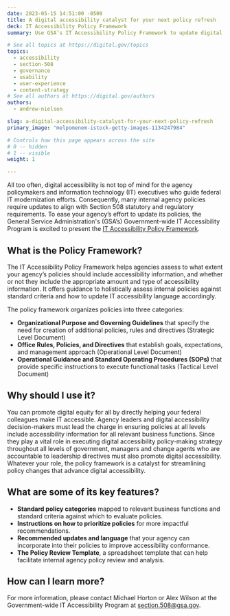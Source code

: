 ```yaml
---
date: 2023-05-15 14:51:00 -0500
title: A digital accessibility catalyst for your next policy refresh
deck: IT Accessibility Policy Framework
summary: Use GSA’s IT Accessibility Policy Framework to update digital accessibility language in your agency’s policies.

# See all topics at https://digital.gov/topics
topics:
  - accessibility
  - section-508
  - governance
  - usability
  - user-experience
  - content-strategy
# See all authors at https://digital.gov/authors
authors:
  - andrew-nielson

slug: a-digital-accessibility-catalyst-for-your-next-policy-refresh
primary_image: "melpomenem-istock-getty-images-1134247984"

# Controls how this page appears across the site
# 0 -- hidden
# 1 -- visible
weight: 1

---
```


All too often, digital accessibility is not top of mind for the agency policymakers and information technology (IT) executives who guide federal IT modernization efforts. Consequently, many internal agency policies require updates to align with Section 508 statutory and regulatory requirements. To ease your agency’s effort to update its policies, the General Service Administration's (GSA’s) Government-wide IT Accessibility Program is excited to present the [IT Accessibility Policy Framework](https://www.section508.gov/manage/policy-framework/introduction/).

## What is the Policy Framework?

The IT Accessibility Policy Framework helps agencies assess to what extent your agency’s policies should include accessibility information, and whether or not they include the appropriate amount and type of accessibility information. It offers guidance to holistically assess internal policies against standard criteria and how to update IT accessibility language accordingly.

The policy framework organizes policies into three categories:

* **Organizational Purpose and Governing Guidelines** that specify the need for creation of additional policies, rules and directives (Strategic Level Document)
* **Office Rules, Policies, and Directives** that establish goals, expectations, and management approach (Operational Level Document)
* **Operational Guidance and Standard Operating Procedures (SOPs)** that provide specific instructions to execute functional tasks (Tactical Level Document)

## Why should I use it?

You can promote digital equity for all by directly helping your federal colleagues make IT accessible. Agency leaders and digital accessibility decision-makers must lead the charge in ensuring policies at all levels include accessibility information for all relevant business functions. Since they play a vital role in executing digital accessibility policy-making strategy throughout all levels of government, managers and change agents who are accountable to leadership directives must also promote digital accessibility. Whatever your role, the policy framework is a catalyst for streamlining policy changes that advance digital accessibility.

## What are some of its key features?

* **Standard policy categories** mapped to relevant business functions and standard criteria against which to evaluate policies.
* **Instructions on how to prioritize policies** for more impactful recommendations.
* **Recommended updates and language** that your agency can incorporate into their policies to improve accessibility conformance.
* **The Policy Review Template**, a spreadsheet template that can help facilitate internal agency policy review and analysis.

## How can I learn more?

For more information, please contact Michael Horton or Alex Wilson at the Government-wide IT Accessibility Program at [section.508@gsa.gov](mailto:section.508@gsa.gov).
